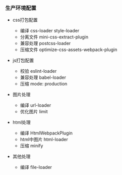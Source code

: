 ### 生产环境配置

- css打包配置
  - 编译 css-loader style-loader 
  - 分离文件 mini-css-extract-plugin
  - 兼容处理 postcss-loader
  - 压缩文件 optimize-css-assets-webpack-plugin

- js打包配置
  - 校验 eslint-loader
  - 兼容处理 babel-loader
  - 压缩 mode: production

- 图片处理
  - 编译 url-loader
  - 优化图片 limit
  
- html处理
  - 编译 HtmlWebpackPlugin
  - html中图片 html-loader
  - 压缩 minify

- 其他处理
  - 编译 file-loader
